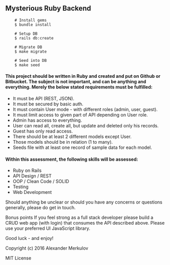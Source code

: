 ## Mysterious Ruby Backend

        # Install gems
        $ bundle install

        # Setup DB
        $ rails db:create

        # Migrate DB
        $ make migrate

        # Seed into DB
        $ make seed

#### This project should be written in Ruby and created and put on Github or Bitbucket. The subject is not important, and can be anything and everything. Merely the below stated requirements must be fulfilled:

- It must be API (REST, JSON).
- It must be secured by basic auth.
- It must contain User mode - with different roles (admin, user, guest).
- It must limit access to given part of API depending on User role.
- Admin has access to everything.
- User can read all, create all, but update and deleted only his records.
- Guest has only read access.
- There should be at least 2 different models except User.
- Those models should be in relation (1 to many).
- Seeds file with at least one record of sample data for each model.

#### Within this assessment, the following skills will be assessed:

- Ruby on Rails
- API Design / REST
- OOP / Clean Code / SOLID
- Testing
- Web Development

Should anything be unclear or should you have any concerns or questions generally, please do get in touch.

Bonus points
If you feel strong as a full stack developer please build a CRUD web app (with login) that consumes the API described above. Please use your preferred UI JavaScript library.

Good luck - and enjoy!

Copyright (c) 2016 Alexander Merkulov

MIT License
